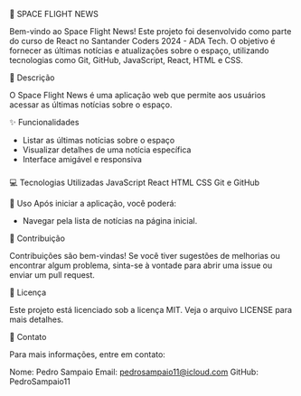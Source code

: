 🚀 SPACE FLIGHT NEWS

Bem-vindo ao Space Flight News! Este projeto foi desenvolvido como parte do curso de React no Santander Coders 2024 - ADA Tech. O objetivo é fornecer as últimas notícias e atualizações sobre o espaço, utilizando tecnologias como Git, GitHub, JavaScript, React, HTML e CSS.


📝 Descrição

O Space Flight News é uma aplicação web que permite aos usuários acessar as últimas notícias sobre o espaço.

✨ Funcionalidades

- Listar as últimas notícias sobre o espaço
- Visualizar detalhes de uma notícia específica
- Interface amigável e responsiva
  

###

💻 Tecnologias Utilizadas
JavaScript
React
HTML
CSS
Git e GitHub

🚀 Uso
Após iniciar a aplicação, você poderá:

- Navegar pela lista de notícias na página inicial.


🤝 Contribuição

Contribuições são bem-vindas! Se você tiver sugestões de melhorias ou encontrar algum problema, sinta-se à vontade para abrir uma issue ou enviar um pull request.

📜 Licença

Este projeto está licenciado sob a licença MIT. Veja o arquivo LICENSE para mais detalhes.

📧 Contato

Para mais informações, entre em contato:

Nome: Pedro Sampaio
Email: pedrosampaio11@icloud.com
GitHub: PedroSampaio11
